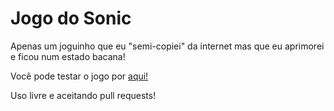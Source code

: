 # Jogo do Sonic

Apenas um joguinho que eu "semi-copiei" da internet mas que eu aprimorei e ficou num estado bacana!

Você pode testar o jogo por [aqui!](https://notoliveira.github.io/Jogo-Sonic/)

Uso livre e aceitando pull requests!
